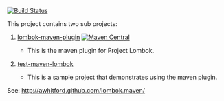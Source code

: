 [![Build Status](https://travis-ci.org/awhitford/lombok.maven.png)](https://travis-ci.org/awhitford/lombok.maven)

This project contains two sub projects:

1.  [lombok-maven-plugin](http://awhitford.github.com/lombok.maven/lombok-maven-plugin/) [![Maven Central](https://maven-badges.herokuapp.com/maven-central/org.projectlombok/lombok-maven-plugin/badge.svg)](https://maven-badges.herokuapp.com/maven-central/org.projectlombok/lombok-maven-plugin)
    - This is the maven plugin for Project Lombok.

2.  [test-maven-lombok](http://awhitford.github.com/lombok.maven/test-maven-lombok/)
    - This is a sample project that demonstrates using the maven plugin.

See:  http://awhitford.github.com/lombok.maven/

